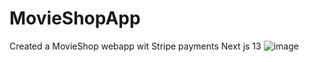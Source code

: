 # MovieShopApp
Created a MovieShop webapp wit Stripe payments
Next js 13
![image](https://github.com/Giorgiod91/MovieShopApp/assets/109972616/98ed24be-51b1-4814-aa53-b696e5a4a9b1)

